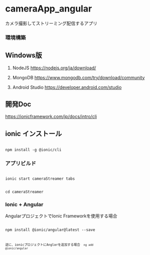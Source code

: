 # cameraApp_angular
カメラ撮影してストリーミング配信するアプリ



### 環境構築

## Windows版
1. NodeJS
https://nodejs.org/ja/download/


1. MongoDB
https://www.mongodb.com/try/download/community


1. Android Studio
https://developer.android.com/studio




## 開発Doc
https://ionicframework.com/jp/docs/intro/cli




## ionic インストール
<code>
npm install -g @ionic/cli
</code>


### アプリビルド　
<code>
ionic start cameraStreamer tabs

cd cameraStreamer
</code>


### Ionic + Angular
AngularプロジェクトでIonic Frameworkを使用する場合

<code>
npm install @ionic/angular@latest --save
<code>

逆に、ionicプロジェクトにAnglarを追加する場合
<code>
ng add @ionic/angular
</code>

